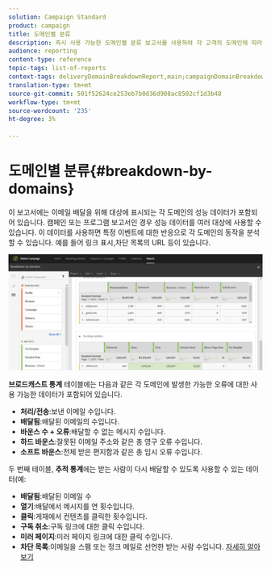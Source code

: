 ```yaml
---
solution: Campaign Standard
product: campaign
title: 도메인별 분류
description: 즉시 사용 가능한 도메인별 분류 보고서를 사용하여 각 고객의 도메인에 따라 게재의 성능 데이터에 대해 알아봅니다.
audience: reporting
content-type: reference
topic-tags: list-of-reports
context-tags: deliveryDomainBreakdownReport,main;campaignDomainBreakdownReport,main;programDomainBreakdownReport,main
translation-type: tm+mt
source-git-commit: 501f52624ce253eb7b0d36d908ac8502cf1d3b48
workflow-type: tm+mt
source-wordcount: '235'
ht-degree: 3%

---
```



# 도메인별 분류{#breakdown-by-domains}

이 보고서에는 이메일 배달을 위해 대상에 표시되는 각 도메인의 성능 데이터가 포함되어 있습니다. 캠페인 또는 프로그램 보고서인 경우 성능 데이터를 여러 대상에 사용할 수 있습니다. 이 데이터를 사용하면 특정 이벤트에 대한 반응으로 각 도메인의 동작을 분석할 수 있습니다. 예를 들어 링크 표시,차단 목록의 URL 등이 있습니다.

![](assets/delivery_reports_6.png)

**브로드캐스트 통계** 테이블에는 다음과 같은 각 도메인에 발생한 가능한 오류에 대한 사용 가능한 데이터가 포함되어 있습니다.

* **처리/전송**:보낸 이메일 수입니다.
* **배달됨**:배달된 이메일의 수입니다.
* **바운스 수 + 오류**:배달할 수 없는 메시지 수입니다.
* **하드 바운스**:잘못된 이메일 주소와 같은 총 영구 오류 수입니다.
* **소프트 바운스**:전체 받은 편지함과 같은 총 임시 오류 수입니다.

두 번째 테이블, **추적 통계**&#x200B;에는 받는 사람이 다시 배달할 수 있도록 사용할 수 있는 데이터(예:

* **배달됨**:배달된 이메일 수
* **열기**:배달에서 메시지를 연 횟수입니다.
* **클릭**:게재에서 컨텐츠를 클릭한 횟수입니다.
* **구독 취소**:구독 링크에 대한 클릭 수입니다.
* **미러 페이지**:미러 페이지 링크에 대한 클릭 수입니다.
* **차단 목록**:이메일을 스팸 또는 정크 메일로 선언한 받는 사람 수입니다. [자세히 알아보기](../../audiences/using/about-opt-in-and-opt-out-in-campaign.md)

